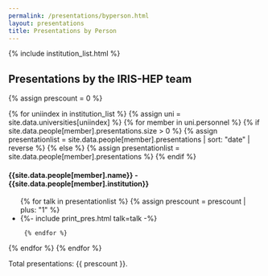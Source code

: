 ```yaml
---
permalink: /presentations/byperson.html
layout: presentations
title: Presentations by Person
---
```


{% include institution_list.html %}

<h2>Presentations by the IRIS-HEP team</h2>
{% assign prescount = 0 %}

{% for uniindex in institution_list %}
{% assign uni = site.data.universities[uniindex] %}
  {% for member in uni.personnel %}
     {% if site.data.people[member].presentations.size > 0 %}
       {% assign presentationlist = site.data.people[member].presentations | sort: "date" | reverse %}
     {% else %}
       {% assign presentationlist = site.data.people[member].presentations %}
     {% endif %}
<h4>{{site.data.people[member].name}} - {{site.data.people[member].institution}}</h4>
<ul>
     {% for talk in presentationlist %}
         {% assign prescount = prescount | plus: "1" %}
         <li>
           {%- include print_pres.html talk=talk -%}
         </li>

     {% endfor %}
</ul>
  {% endfor %}
{% endfor %}

Total presentations: {{ prescount }}.


